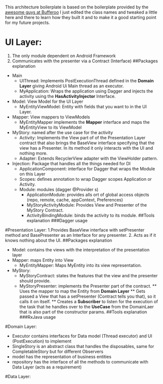 This architecture boilerplate is based on the boilerplate provided by the [awesome guys at Bufferoo](https://github.com/bufferapp/android-clean-architecture-boilerplate) 
I just edited the class names and tweaked a little here and there to learn how they built it and to make it a good starting point for my future projects.
# UI Layer:
1. The only module dependent on Android Framework
2. Communicates with the presenter via a Contract (Interface)
##Packages explanation
* Main   
    * UIThread: Implements PostExecutionThread defined in the __Domain Layer__ giving Android Ui Main thread as an executor.
    * MyApplication: Wraps the application using Dagger and injects the activity using the __HasActivityInjector__ Interface.
* Model: View Model for the UI Layer
    * MyEntityViewModel: Entity with fields that you want to in the UI Layer.
* Mapper: View mappers to ViewModels
    * MyEntityMapper implements the __Mapper__ interface and maps the MyEntityView to its ViewModel
* MyStory: named after the use case for the activity
    * Activity: Implements the View part of of the Presentation Layer contract that also brings the BaseView interface specifying that the view has a Presenter.
    In its method it only interacts with the UI and nothing more.
    * Adapter: Extends RecyclerView adapter with the ViewHolder pattern.
* Injection: Package that handles all the things needed for DI
    * ApplicationComponent: interface for Dagger that wraps the Module on this Layer
    * Scopes: defines annotation to wrap Dagger scopes Application or Activity.
    * Module: modules (dagger @Provider s)
        * ApplicationModule: provides alls ort of global access objects (repo, remote, cache, appContext, Preferences)
        * MyStoryActivityModule: Provides View and Presenter of the MyStory Contract.
        * ActivityBindingModule: binds the activity to its module.
##Tools explanation
###Dagger usage
        
#Presentation Layer:
1.Provides BaseView interface with setPresenter method and BasePresenter as an Interface for any presenter.
2. Acts as if it knows nothing about the UI.
##Packages explanation
* Model: contains the views with the interpretation of the presentation layer
* Mapper: maps Entity into View
    * MyEntityMapper: Maps MyEntity into its view representation.
* MyStory:
    * MyStoryContract: states the features that the view and the presenter should provide.
    * MyStoryPresenter: implements the Presenter part of the contract.
        ** Uses the mapper to map the Entity from __Domain Layer__
        ** Gets passed a View that has a setPresenter (Contract tells you that), so it calls it on itself.
        ** Creates a __Subscriber__ to listen for the execution of the task that he handles over to the __UseCase__ from the DomainLaer that is also part of the constructor params.
##Tools explanation
###RxJava usage


#Domain Layer:
- Executor contains interfaces for Data model (Thread executor) and UI (PostExecution) to implement
- SingleStory is an abstract class that handles the disposables, same for CompletableStory but for different Observers
- model has the representation of business entities
- repository has the interface of all the methods to communicate with Data Layer (acts as a requirement)

#Data Layer:
